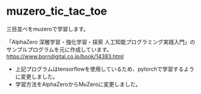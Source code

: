 # muzero_tic_tac_toe
三目並べをmuzeroで学習します。

「AlphaZero 深層学習・強化学習・探索 人工知能プログラミング実践入門」のサンプルプログラムを元に作成しています。
https://www.borndigital.co.jp/book/14383.html  
- 上記プログラムはtensorflowを使用しているため、pytorchで学習するように変更しました。
- 学習方法をAlphaZeroからMuZeroに変更しました。

